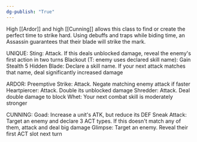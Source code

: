 ```yaml
---
dg-publish: "True"
---
```


High [[Ardor]] and high [[Cunning]] allows this class to find or create the perfect time to strike hard. Using debuffs and traps while biding time, an Assassin guarantees that their blade will strike the mark.

UNIQUE:
Sting: Attack. If this deals unblocked damage, reveal the enemy's first action in two turns
Blackout (T: enemy uses declared skill name): Gain Stealth 5
Hidden Blade: Declare a skill name. If your next attack matches that name, deal significantly increased damage

ARDOR:
Preemptive Strike: Attack. Negate matching enemy attack if faster
Heartpiercer: Attack. Double its unblocked damage
Shredder: Attack. Deal double damage to block
Whet: Your next combat skill is moderately stronger

CUNNING:
Goad: Increase a unit's ATK, but reduce its DEF
Sneak Attack: Target an enemy and declare 3 ACT types. If this doesn't match any of them, attack and deal big damage
Glimpse: Target an enemy. Reveal their first ACT slot next turn